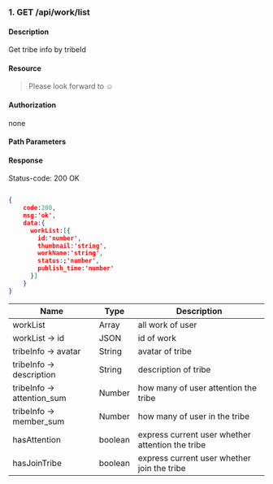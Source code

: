 ### 1. GET /api/work/list

#### Description
Get tribe info by tribeId 

#### Resource
 > Please look forward to ☺

#### Authorization
none

#### Path Parameters

#### Response
Status-code: 200 OK

```json

{   
    code:200,
    msg:'ok',
    data:{
      workList:[{
        id:'number',
        thumbnail:'string',
        workName:'string',
        status:;'number',
        publish_time:'number'
      }]
    }
}
```

|Name|Type|Description| 
|----|----|--- | 
| workList |   Array  | all work of user | 
| workList -> id |   JSON  | id of work | 
| tribeInfo -> avatar |   String  | avatar of tribe | 
| tribeInfo -> description |   String  | description of tribe | 
| tribeInfo -> attention_sum |   Number  | how many of user attention the tribe| 
| tribeInfo -> member_sum |   Number  | how many of user in the tribe| 
|hasAttention  |  boolean|  express current user whether attention the tribe   |
|hasJoinTribe  |  boolean|  express current user whether join the tribe   |


